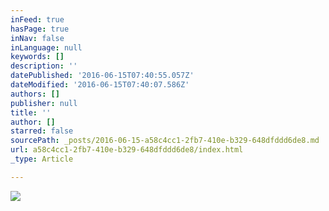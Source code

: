 ```yaml
---
inFeed: true
hasPage: true
inNav: false
inLanguage: null
keywords: []
description: ''
datePublished: '2016-06-15T07:40:55.057Z'
dateModified: '2016-06-15T07:40:07.586Z'
authors: []
publisher: null
title: ''
author: []
starred: false
sourcePath: _posts/2016-06-15-a58c4cc1-2fb7-410e-b329-648dfddd6de8.md
url: a58c4cc1-2fb7-410e-b329-648dfddd6de8/index.html
_type: Article

---
```

![](https://the-grid-user-content.s3-us-west-2.amazonaws.com/9152a1cc-4946-4813-866b-4ed6fb52b28a.jpg)